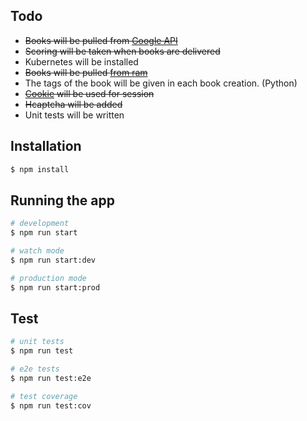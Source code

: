 ## Todo

- ~~Books will be pulled from <a href="https://developers.google.com/books/docs/v1/using">Google API</a>~~
- ~~Scoring will be taken when books are delivered~~
- Kubernetes will be installed
- ~~Books will be pulled <a href="https://docs.nestjs.com/techniques/caching">from ram</a>~~
- The tags of the book will be given in each book creation. (Python)
- ~~<a href="https://docs.nestjs.com/techniques/cookies">Cookie</a> will be used for session~~
- ~~Hcaptcha will be added~~
- Unit tests will be written

## Installation

```bash
$ npm install
```

## Running the app

```bash
# development
$ npm run start

# watch mode
$ npm run start:dev

# production mode
$ npm run start:prod
```

## Test

```bash
# unit tests
$ npm run test

# e2e tests
$ npm run test:e2e

# test coverage
$ npm run test:cov
```